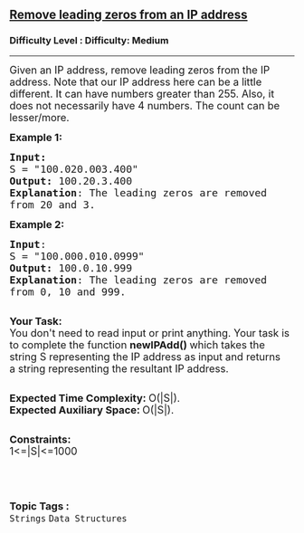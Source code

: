 <h2><a href="https://www.geeksforgeeks.org/problems/remove-leading-zeros-from-an-ip-address3530/1?page=2&category=Strings&difficulty=Medium&status=unsolved&sortBy=submissions">Remove leading zeros from an IP address</a></h2><h3>Difficulty Level : Difficulty: Medium</h3><hr><div class="problems_problem_content__Xm_eO"><p><span style="font-size:18px">Given an IP address, remove leading zeros from the IP address. Note that our IP address here can be a little different. It can have numbers greater than 255. Also, it does not necessarily have 4 numbers. The count can be lesser/more.</span></p>

<p><span style="font-size:18px"><strong>Example 1:</strong></span></p>

<pre><span style="font-size:18px"><strong>Input:</strong>
S = "100.020.003.400"
<strong>Output:</strong> 100.20.3.400</span><span style="font-size:18px">
<strong>Explanation</strong>: The leading zeros are removed
from 20 and 3.</span>
</pre>

<p><span style="font-size:18px"><strong>Example 2:</strong></span></p>

<pre><span style="font-size:18px"><strong>Input</strong>: 
S = "100.000.010.0999"
<strong>Output:</strong> 100.0.10.999
<strong>Explanation</strong>: The leading zeros are removed
from 0, 10 and 999.</span>
</pre>

<p><br>
<span style="font-size:18px"><strong>Your Task:</strong><br>
You don't need to read input or print anything. Your task is to complete the function&nbsp;<strong>newIPAdd()&nbsp;</strong>which takes the string S representing the IP address as input and returns a&nbsp;string representing the resultant IP address.&nbsp;</span></p>

<p><br>
<span style="font-size:18px"><strong>Expected Time Complexity:&nbsp;</strong>O(|S|).<br>
<strong>Expected Auxiliary Space:&nbsp;</strong>O(|S|).</span></p>

<p><br>
<span style="font-size:18px"><strong>Constraints:</strong><br>
1&lt;=|S|&lt;=1000</span></p>

<p>&nbsp;</p>
</div><br><p><span style=font-size:18px><strong>Topic Tags : </strong><br><code>Strings</code>&nbsp;<code>Data Structures</code>&nbsp;